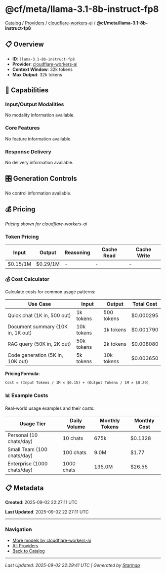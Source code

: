 # @cf/meta/llama-3.1-8b-instruct-fp8
  
[Catalog](../../../..) / [Providers](../../..) / [cloudflare-workers-ai](../..) / **@cf/meta/llama-3.1-8b-instruct-fp8**


## 📋 Overview
  
- **ID**: `llama-3.1-8b-instruct-fp8`
- **Provider**: [cloudflare-workers-ai](../)
- **Context Window**: 32k tokens
- **Max Output**: 32k tokens
  
## 🎯 Capabilities
  
### Input/Output Modalities
  
No modality information available.
  
### Core Features
  
No feature information available.
  
### Response Delivery
  
No delivery information available.
  
## 🎛️ Generation Controls
  
No control information available.
  
## 💰 Pricing
  
*Pricing shown for cloudflare-workers-ai*
  
  
### Token Pricing
  
| Input | Output | Reasoning | Cache Read | Cache Write |
|---------|---------|---------|---------|---------|
| $0.15/1M | $0.29/1M | - | - | - |

  
### 💰 Cost Calculator
  
Calculate costs for common usage patterns:
  
  
| Use Case | Input | Output | Total Cost |
|---------|---------|---------|---------|
| Quick chat (1K in, 500 out) | 1k tokens | 500 tokens | $0.000295 |
| Document summary (10K in, 1K out) | 10k tokens | 1k tokens | $0.001790 |
| RAG query (50K in, 2K out) | 50k tokens | 2k tokens | $0.008080 |
| Code generation (5K in, 10K out) | 5k tokens | 10k tokens | $0.003650 |

  
**Pricing Formula:**
  
```
Cost = (Input Tokens / 1M × $0.15) + (Output Tokens / 1M × $0.29)
```
  
### 📊 Example Costs
  
Real-world usage examples and their costs:
  
  
| Usage Tier | Daily Volume | Monthly Tokens | Monthly Cost |
|---------|---------|---------|---------|
| Personal (10 chats/day) | 10 chats | 675k | $0.1328 |
| Small Team (100 chats/day) | 100 chats | 9.0M | $1.77 |
| Enterprise (1000 chats/day) | 1000 chats | 135.0M | $26.55 |

  
## 📋 Metadata
  
**Created**: 2025-09-02 22:27:11 UTC
  
**Last Updated**: 2025-09-02 22:27:11 UTC
  
  
---
  
  
### Navigation

- [More models by cloudflare-workers-ai](../)
- [All Providers](../../../../providers)
- [Back to Catalog](../../../..)


---
_Last Updated: 2025-09-02 22:29:41 UTC | Generated by [Starmap](https://github.com/agentstation/starmap)_
